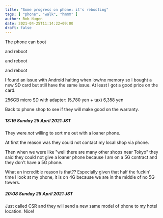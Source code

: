 ```yaml
---
title: "Some progress on phone: it's rebooting"
tags: [ "phone", "walk", "hmmm" ]
author: Rob Nugen
date: 2021-04-25T11:14:22+09:00
draft: false
---
```


The phone can boot

and reboot

and reboot

and reboot

I found an issue with Android halting when low/no memory so I bought
a new SD card but still have the same issue.  At least I got a good
price on the card.

256GB micro SD with adapter: (5,780 yen + tax) 6,358 yen

Back to phone shop to see if they will make good on the warranty.

##### 13:19 Sunday 25 April 2021 JST

They were *not* willing to sort me out with a loaner phone.

At first the reason was they could not contact my local shop via
phone.

Then when we were like "well there are many other shops near Tokyo"
they said they could not give a loaner phone because I am on a 5G
contract and they don't have a 5G phone.

What an incredible reason is that?? Especially given that half the
fuckin' time I look at my phone, it is on 4G because we are in the
middle of no 5G towers.

##### 20:08 Sunday 25 April 2021 JST

Just called CSR and they will send a new same model of phone to my
hotel location.  Nice!
